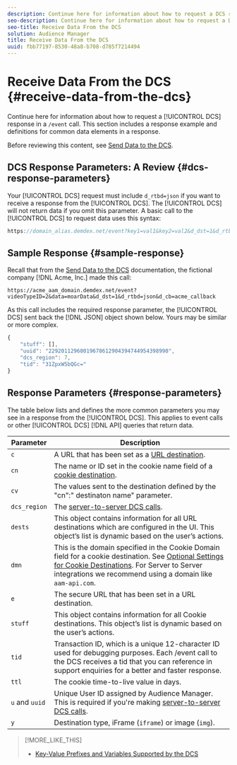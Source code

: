 ```yaml
---
description: Continue here for information about how to request a DCS response in a /event call. This section includes a response example and definitions for common data elements in a response.
seo-description: Continue here for information about how to request a DCS response in a /event call. This section includes a response example and definitions for common data elements in a response.
seo-title: Receive Data From the DCS
solution: Audience Manager
title: Receive Data From the DCS
uuid: fbb77197-8530-48a8-b708-d785f7214494
---
```


# Receive Data From the DCS {#receive-data-from-the-dcs}

Continue here for information about how to request a [!UICONTROL DCS] response in a `/event` call. This section includes a response example and definitions for common data elements in a response.

Before reviewing this content, see [Send Data to the DCS](../../../api/dcs-intro/dcs-event-calls/dcs-url-send.md).

## DCS Response Parameters: A Review {#dcs-response-parameters}

Your [!UICONTROL DCS] request must include `d_rtbd=json` if you want to receive a response from the [!UICONTROL DCS]. The [!UICONTROL DCS] will not return data if you omit this parameter. A basic call to the [!UICONTROL DCS] to request data uses this syntax:

```js
https://domain_alias.demdex.net/event?key1=val1&key2=val2&d_dst=1&d_rtbd=json&d_cb=callback
```

## Sample Response {#sample-response}

Recall that from the [Send Data to the DCS](../../../api/dcs-intro/dcs-event-calls/dcs-url-send.md) documentation, the fictional company [!DNL Acme, Inc.] made this call:

`https://acme_aam_domain.demdex.net/event?videoTypeID=2&data=moarData&d_dst=1&d_rtbd=json&d_cb=acme_callback`

As this call includes the required response parameter, the [!UICONTROL DCS] sent back the [!DNL JSON] object shown below. Yours may be similar or more complex.

```js
{
    "stuff": [],
    "uuid": "22920112968019678612904394744954398990",
    "dcs_region": 7,
    "tid": "31ZpxW5bQGc="
}
```

## Response Parameters {#response-parameters}

The table below lists and defines the more common parameters you may see in a response from the [!UICONTROL DCS]. This applies to event calls or other [!UICONTROL DCS] [!DNL API] queries that return data.

| Parameter | Description |
|--- |--- |
|`c`|A URL that has been set as a [URL destination](../../../features/destinations/create-url-destination.md).|
|`cn`|The name or ID set in the cookie name field of a [cookie destination](../../../features/destinations/create-cookie-destination.md).|
|`cv`|The values sent to the destination defined by the "cn":" destinaton name" parameter.|
|`dcs_region`|The [server-to-server DCS calls](../../../api/dcs-intro/dcs-api-reference/dcs-regions.md).|
|`dests`|This object contains information for all URL destinations which are configured in the UI. This object’s list is dynamic based on the user’s actions.|
|`dmn`|This is the domain specified in the  Cookie Domain field for a cookie destination. See [Optional Settings for Cookie Destinations](../../../features/destinations/cookie-destination-options.md).  For  Server to Server integrations we recommend using a domain like `aam-api.com`.|
|`e`|The secure URL that has been set in a URL destination.|
|`stuff`|This object contains information for all  Cookie destinations. This object’s list is dynamic based on the user’s actions.|
|`tid`|Transaction ID, which is a unique 12-character ID used for debugging purposes. Each /event call to the  DCS receives a tid that you can reference in support enquiries for a better and faster response.|
|`ttl`|The cookie time-to-live value in days.|
|`u` and `uuid`|Unique User ID assigned by  Audience Manager. This is required if you're making [server-to-server DCS calls](../../../api/dcs-intro/dcs-s2s/dcs-s2s-calls.md).|
|`y`|Destination type,  iFrame (`iframe`) or image (`img`).|

>[!MORE_LIKE_THIS]
>
>* [Key-Value Prefixes and Variables Supported by the DCS](../../../api/dcs-intro/dcs-api-reference/dcs-keys.md)
